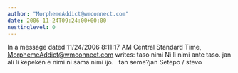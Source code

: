 ```yaml
---
author: "MorphemeAddict@wmconnect.com"
date: 2006-11-24T09:24:00+00:00
nestinglevel: 0
---
```

In a message dated 11/24/2006 8:11:17 AM Central Standard Time, [MorphemeAddict@wmconnect.com](mailto://MorphemeAddict@wmconnect.com) writes:
taso nimi Ni li nimi ante taso. jan ali li kepeken e nimi ni sama nimi ijo.   tan seme?jan Setepo / stevo